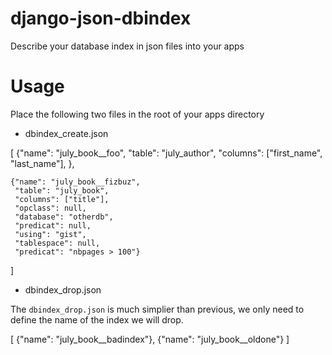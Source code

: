 django-json-dbindex
===================

Describe your database index in json files into your apps

Usage
=====

Place the following two files in the root of your apps directory

* dbindex_create.json

<!-- language: json -->

[
    {"name": "july_book__foo",
     "table": "july_author",
     "columns": ["first_name", "last_name"],
     },

    {"name": "july_book__fizbuz",
     "table": "july_book",
     "columns": ["title"],
     "opclass": null,
     "database": "otherdb",     
     "predicat": null,
     "using": "gist",
     "tablespace": null,
     "predicat": "nbpages > 100"}
]


* dbindex_drop.json

The `dbindex_drop.json` is much simplier than previous, we only need to define the name of the index we will drop.

<!-- language: json -->

[
 {"name": "july_book__badindex"},
 {"name": "july_book__oldone"}
]